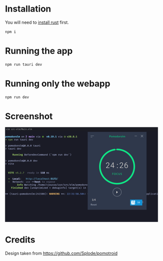 # Installation

You will need to [install rust](https://www.rust-lang.org/tools/install) first.

    npm i

# Running the app

    npm run tauri dev

# Running only the webapp

    npm run dev

# Screenshot

![Screenshot of the app](screenshot.png)

# Credits

Design taken from https://github.com/Splode/pomotroid
